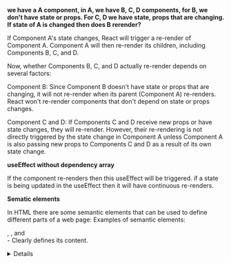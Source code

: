 **we have a A component, in A, we have B, C, D components, for B, we don't have state or props. For C, D we have state, props that are changing. If state of A is changed then does B rerender?**

If Component A's state changes, React will trigger a re-render of Component A.
Component A will then re-render its children, including Components B, C, and D.

Now, whether Components B, C, and D actually re-render depends on several factors:

Component B: Since Component B doesn't have state or props that are changing, it will not re-render when its parent (Component A) re-renders. React won't re-render components that don't depend on state or props changes.

Component C and D: If Components C and D receive new props or have state changes, they will re-render. However, their re-rendering is not directly triggered by the state change in Component A unless Component A is also passing new props to Components C and D as a result of its own state change.

**useEffect without dependency array**

If the component re-renders then this useEffect will be triggered. if a state is being updated in the useEffect then it will have continuous re-renders.

**Sematic elements**

In HTML there are some semantic elements that can be used to define different parts of a web page:
Examples of semantic elements: <form>, <table>, and <article> - Clearly defines its content.

<article>
<aside>
<details>
<figcaption>
<figure>
<footer>
<header>
<main>
<mark>
<nav>
<section>
<summary>
<time>

Examples of non-semantic elements: <div> and <span> - Tells nothing about its content.
